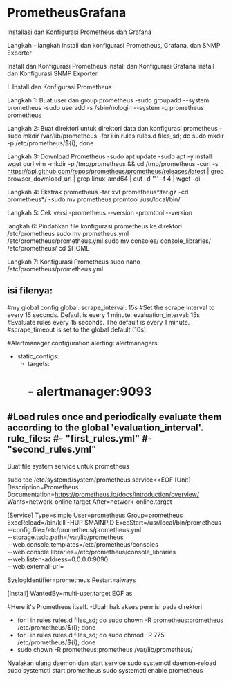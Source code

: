 # PrometheusGrafana
Installasi dan Konfigurasi Prometheus dan Grafana

Langkah - langkah install dan konfigurasi Prometheus, Grafana, dan SNMP Exporter

Install dan Konfigurasi Prometheus
Install dan Konfigurasi Grafana
Install dan Konfigurasi SNMP Exporter

I. Install dan Konfigurasi Prometheus

Langkah 1: 
Buat user dan group prometheus
-sudo groupadd --system prometheus
-sudo useradd -s /sbin/nologin --system -g prometheus prometheus

Langkah 2: 
Buat direktori untuk direktori data dan konfigurasi prometheus
-sudo mkdir /var/lib/prometheus
-for i in rules rules.d files_sd; do sudo mkdir -p /etc/prometheus/${i}; done

Langkah 3: 
Download Prometheus
-sudo apt update
-sudo apt -y install wget curl vim
-mkdir -p /tmp/prometheus && cd /tmp/prometheus
-curl -s https://api.github.com/repos/prometheus/prometheus/releases/latest | grep browser_download_url | grep linux-amd64 | cut -d '"' -f 4 | wget -qi -

Langkah 4:
Ekstrak prometheus
-tar xvf prometheus*.tar.gz
-cd prometheus*/
-sudo mv prometheus promtool /usr/local/bin/

Langkah 5:
Cek versi 
-prometheus --version
-promtool --version

langkah 6:
Pindahkan file konfigurasi prometheus ke direktori /etc/prometheus
sudo mv prometheus.yml /etc/prometheus/prometheus.yml
sudo mv consoles/ console_libraries/ /etc/prometheus/
cd $HOME

Langkah 7: Konfigurasi Prometheus
sudo nano /etc/prometheus/prometheus.yml

isi filenya:
-----------------------------------------------------------------------------------------------
#my global config
global:
  scrape_interval:     15s #Set the scrape interval to every 15 seconds. Default is every 1 minute.
  evaluation_interval: 15s #Evaluate rules every 15 seconds. The default is every 1 minute.
  #scrape_timeout is set to the global default (10s).

#Alertmanager configuration
alerting:
  alertmanagers:
  - static_configs:
    - targets:
      # - alertmanager:9093

#Load rules once and periodically evaluate them according to the global 'evaluation_interval'.
rule_files:
  #- "first_rules.yml"
  #- "second_rules.yml"
------------------------------------------------------------------------------------------------

Buat file system service untuk prometheus

sudo tee /etc/systemd/system/prometheus.service<<EOF
[Unit]
Description=Prometheus
Documentation=https://prometheus.io/docs/introduction/overview/
Wants=network-online.target
After=network-online.target

[Service]
Type=simple
User=prometheus
Group=prometheus
ExecReload=/bin/kill -HUP \$MAINPID
ExecStart=/usr/local/bin/prometheus \
  --config.file=/etc/prometheus/prometheus.yml \
  --storage.tsdb.path=/var/lib/prometheus \
  --web.console.templates=/etc/prometheus/consoles \
  --web.console.libraries=/etc/prometheus/console_libraries \
  --web.listen-address=0.0.0.0:9090 \
  --web.external-url=

SyslogIdentifier=prometheus
Restart=always

[Install]
WantedBy=multi-user.target
EOF
as

#Here it's Prometheus itself.
-Ubah hak akses permisi pada direktori
- for i in rules rules.d files_sd; do sudo chown -R prometheus:prometheus /etc/prometheus/${i}; done 
- for i in rules rules.d files_sd; do sudo chmod -R 775 /etc/prometheus/${i}; done 
- sudo chown -R prometheus:prometheus /var/lib/prometheus/


Nyalakan ulang daemon dan start service
sudo systemctl daemon-reload
sudo systemctl start prometheus
sudo systemctl enable prometheus
